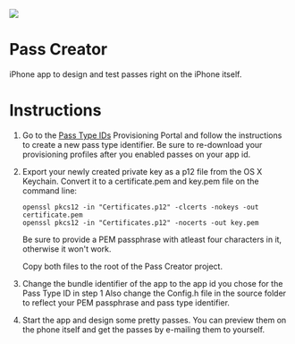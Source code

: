 ![](https://raw.github.com/PaulWagener/Pass-Creator/master/Icon@2x.png)

Pass Creator
============

iPhone app to design and test passes right on the iPhone itself.

Instructions
==========================

1. Go to the [Pass Type IDs](https://developer.apple.com/ios/manage/passtypeids/index.action) Provisioning Portal and
follow the instructions to create a new pass type identifier.
   Be sure to re-download your provisioning profiles after you enabled passes on your app id.

2. Export your newly created private key as a p12 file from the OS X Keychain.
   Convert it to a certificate.pem and key.pem file on the command line:

   ```
   openssl pkcs12 -in "Certificates.p12" -clcerts -nokeys -out certificate.pem 
   openssl pkcs12 -in "Certificates.p12" -nocerts -out key.pem
   ```
   Be sure to provide a PEM passphrase with atleast four characters in it, otherwise it won't work.
   
   Copy both files to the root of the Pass Creator project.

3. Change the bundle identifier of the app to the app id you chose for the Pass Type ID in step 1
   Also change the Config.h file in the source folder to reflect your PEM passphrase and pass type identifier.

4. Start the app and design some pretty passes. You can preview them on the phone itself
   and get the passes by e-mailing them to yourself.
